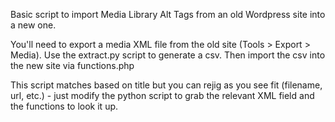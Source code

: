 Basic script to import Media Library Alt Tags from an old Wordpress site into a new one. 

You'll need to export a media XML file from the old site (Tools > Export > Media). Use the extract.py script to generate a csv. Then import the csv into the new site via functions.php

This script matches based on title but you can rejig as you see fit (filename, url, etc.) - just modify the python script to grab the relevant XML field and the functions to look it up. 